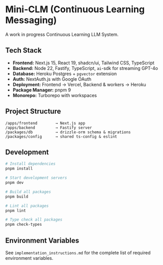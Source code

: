 # Mini-CLM (Continuous Learning Messaging)

A work in progress Continuous Learning LLM System.

## Tech Stack

- **Frontend:** Next.js 15, React 19, shadcn/ui, Tailwind CSS, TypeScript
- **Backend:** Node 22, Fastify, TypeScript, `ai`-sdk for streaming GPT-4o  
- **Database:** Heroku Postgres + `pgvector` extension
- **Auth:** NextAuth.js with Google OAuth
- **Deployment:** Frontend → Vercel, Backend & workers → Heroku
- **Package Manager:** pnpm 9
- **Monorepo:** Turborepo with workspaces

## Project Structure

```
/apps/frontend        → Next.js app
/apps/backend         → Fastify server  
/packages/db          → drizzle-orm schema & migrations
/packages/config      → shared ts-config & eslint
```

## Development

```bash
# Install dependencies
pnpm install

# Start development servers
pnpm dev

# Build all packages
pnpm build

# Lint all packages  
pnpm lint

# Type check all packages
pnpm check-types
```

## Environment Variables

See `implementation_instructions.md` for the complete list of required environment variables.